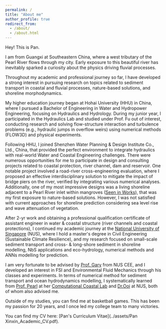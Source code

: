 ```yaml
---
permalink: /
title: "About me"
author_profile: true
redirect_from: 
  - /about/
  - /about.html
---
```



Hey! This is Pan.

I am from Guangxi at Southeastern China, where a west tributary of the Pearl River flows through my city. Early exposure to this beautiful river has inevitably sparked a curiosity about the physics driving fluvial processes.

Throughout my academic and professional journey so far, I have developed a strong interest in pursuing research on topics related to sediment transport in coastal and fluvial processes, nature-based solutions, and shoreline morphodynamics.

My higher education journey began at Hohai University (HHU) in China, where I pursued a Bachelor of Engineering in Water and Hydropower Engineering, focusing on Hydraulics and Hydrology. During my junior year, I participated in the Hydraulics Lab and studied under Prof. Fu out of interest, conducting research and solving flow-structure interaction and turbulence problems (e.g., hydraulic jumps in overflow weirs) using numerical methods (FLOW3D) and physical experiments.

Following HHU, I joined Shenzhen Water Planning & Design Institute Co., Ltd., China, that provided the perfect environment to integrate hydraulics with real-world Water and Coastal Engineering challenges. There were numerous opportunities for me to participate in design and consulting projects related to coastal protection, river channel, dam and reservoir. One notable project involved a road-river cross-engineering evaluation, where I proposed an effective interdisciplinary solution to mitigate the impact of bridge piers on the river, verified by integrating various numerical analyses. Additionally, one of my most impressive designs was a living shoreline adjacent to a Pearl River inlet within mangroves ([Seen in Works](https://kingdaxing.github.io/teaching/work-1-2022-Living-Shoreline)), that was my first exposure to nature-based solutions. However, I was not satisfied with current approaches for shoreline prediction considering sea level rise and wave attenuation of vegetation.

After 2-yr work and obtaining a professional qualification certificate of assistant engineer in water & coastal structure (river channels and coastal protections), I continued my academic journey at the [National University of Singapore](https://cde.nus.edu.sg/cee/) (NUS), where I hold a master's degree in Civil Engineering (Sustainable Climate Resilience), and my research focused on small-scale sediment transport and cross- & long-shore sediment in shoreline modelling, NbS applications and eco-hydrology, numerical methods and ANNs modelling for prediction. 

I am very fortunate to be advised by [Prof. Gary](https://www.garylei.com/) from NUS CEE, and I developed an interest in FSI and Environmental Fluid Mechanics through his classes and experiments. In terms of numerical method for sediment transport and ocean hydrodynamics modelling, I systematically learned from [Prof. Pearl](https://cde.nus.edu.sg/cee/staff/li-yuzhu-pearl/) at her [Computational Coastal Lab](https://nus-ccl.com/) and [Dr.Ooi](https://cde.nus.edu.sg/cee/staff/ooi-seng-keat/) at NUS, both of whom also advised me.

Outside of my studies, you can find me at basketball games. This has been my passion for 20 years, and I once led my college team to many victories.

You can find my CV here: [Pan's Curriculum Vitae](../assets/Pan Xinxin_Academic_CV.pdf).
